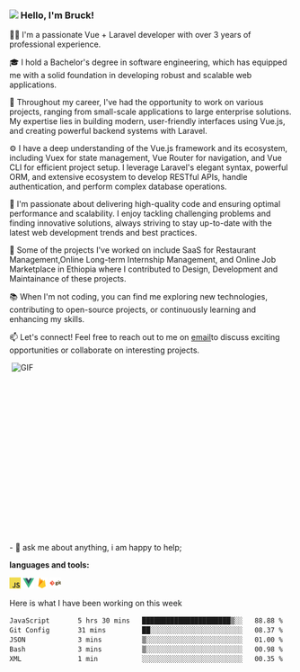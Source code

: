 ### <img src="https://media.giphy.com/media/hvRJCLFzcasrR4ia7z/giphy.gif" width="25px"> Hello, I'm Bruck!

👨‍💻 I'm a passionate Vue + Laravel developer with over 3 years of professional experience.

🎓 I hold a Bachelor's degree in software engineering, which has equipped me with a solid foundation in developing robust and scalable web applications.

💼 Throughout my career, I've had the opportunity to work on various projects, ranging from small-scale applications to large enterprise solutions. My expertise lies in building modern, user-friendly interfaces using Vue.js, and creating powerful backend systems with Laravel.

⚙️ I have a deep understanding of the Vue.js framework and its ecosystem, including Vuex for state management, Vue Router for navigation, and Vue CLI for efficient project setup. I leverage Laravel's elegant syntax, powerful ORM, and extensive ecosystem to develop RESTful APIs, handle authentication, and perform complex database operations.

🚀 I'm passionate about delivering high-quality code and ensuring optimal performance and scalability. I enjoy tackling challenging problems and finding innovative solutions, always striving to stay up-to-date with the latest web development trends and best practices.

🌟 Some of the projects I've worked on include SaaS for Restaurant Management,Online Long-term Internship Management, and Online Job Marketplace in Ethiopia where I contributed to Design, Development and Maintainance of these projects.

📚 When I'm not coding, you can find me exploring new technologies, contributing to open-source projects, or continuously learning and enhancing my skills.

📫 Let's connect! Feel free to reach out to me on  [email](mailto:brucktafesse25@gmail.com)to discuss exciting opportunities or collaborate on interesting projects.


  <img align="right" alt="GIF" src="https://github.com/abhisheknaiidu/abhisheknaiidu/blob/master/code.gif?raw=true" width="500" height="320" /> 
- 💬 ask me about anything, i am happy to help;

**languages and tools:**  

<code><img height="20" src="https://raw.githubusercontent.com/github/explore/80688e429a7d4ef2fca1e82350fe8e3517d3494d/topics/javascript/javascript.png"></code>
<code><img height="20" src="https://raw.githubusercontent.com/github/explore/80688e429a7d4ef2fca1e82350fe8e3517d3494d/topics/vue/vue.png"></code>
<code><img height="20" src="https://raw.githubusercontent.com/github/explore/80688e429a7d4ef2fca1e82350fe8e3517d3494d/topics/firebase/firebase.png"></code>
<code><img height="20" src="https://raw.githubusercontent.com/github/explore/80688e429a7d4ef2fca1e82350fe8e3517d3494d/topics/git/git.png"></code>


Here is what I have been working on this week
<!--START_SECTION:waka-->

```txt
JavaScript       5 hrs 30 mins   ██████████████████████▒░░   88.88 %
Git Config       31 mins         ██░░░░░░░░░░░░░░░░░░░░░░░   08.37 %
JSON             3 mins          ▒░░░░░░░░░░░░░░░░░░░░░░░░   01.00 %
Bash             3 mins          ▒░░░░░░░░░░░░░░░░░░░░░░░░   00.98 %
XML              1 min           ░░░░░░░░░░░░░░░░░░░░░░░░░   00.35 %
```

<!--END_SECTION:waka-->
